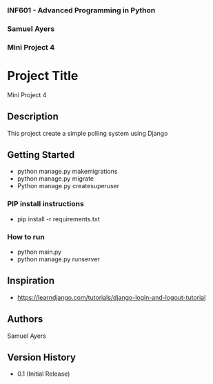 ### INF601 - Advanced Programming in Python
### Samuel Ayers
### Mini Project 4


# Project Title

Mini Project 4

## Description

This project create a simple polling system using Django

## Getting Started
* python manage.py makemigrations
* python manage.py  migrate
* Python manage.py createsuperuser
### PIP install instructions

* pip install -r requirements.txt

### How to run
* python main.py
* python manage.py runserver

## Inspiration
* https://learndjango.com/tutorials/django-login-and-logout-tutorial
  
## Authors
Samuel Ayers

## Version History
* 0.1 (Initial Release)




